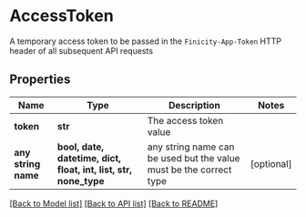 # AccessToken

A temporary access token to be passed in the `Finicity-App-Token` HTTP header of all subsequent API requests

## Properties
Name | Type | Description | Notes
------------ | ------------- | ------------- | -------------
**token** | **str** | The access token value | 
**any string name** | **bool, date, datetime, dict, float, int, list, str, none_type** | any string name can be used but the value must be the correct type | [optional]

[[Back to Model list]](../README.md#documentation-for-models) [[Back to API list]](../README.md#documentation-for-api-endpoints) [[Back to README]](../README.md)


